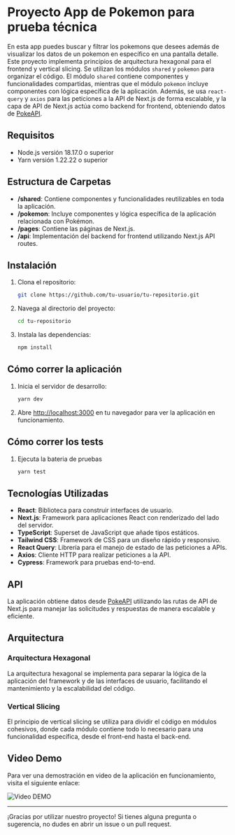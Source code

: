 # Proyecto App de Pokemon para prueba técnica

En esta app puedes buscar y filtrar los pokemons que desees además de visualizar los datos de un pokemon en específico en una pantalla detalle. Este proyecto implementa principios de arquitectura hexagonal para el frontend y vertical slicing. Se utilizan los módulos `shared` y `pokemon` para organizar el código. El módulo `shared` contiene componentes y funcionalidades compartidas, mientras que el módulo `pokemon` incluye componentes con lógica específica de la aplicación. Además, se usa `react-query` y `axios` para las peticiones a la API de Next.js de forma escalable, y la capa de API de Next.js actúa como backend for frontend, obteniendo datos de [PokeAPI](https://pokeapi.co/).

## Requisitos

- Node.js versión 18.17.0 o superior
- Yarn versión 1.22.22 o superior

## Estructura de Carpetas

- **/shared**: Contiene componentes y funcionalidades reutilizables en toda la aplicación.
- **/pokemon**: Incluye componentes y lógica específica de la aplicación relacionada con Pokémon.
- **/pages**: Contiene las páginas de Next.js.
- **/api**: Implementación del backend for frontend utilizando Next.js API routes.

## Instalación

1. Clona el repositorio:
   ```bash
   git clone https://github.com/tu-usuario/tu-repositorio.git
   ```
2. Navega al directorio del proyecto:
   ```bash
   cd tu-repositorio
   ```
3. Instala las dependencias:
   ```bash
   npm install
   ```

## Cómo correr la aplicación

1. Inicia el servidor de desarrollo:
   ```bash
   yarn dev
   ```
2. Abre [http://localhost:3000](http://localhost:3000) en tu navegador para ver la aplicación en funcionamiento.

## Cómo correr los tests

1. Ejecuta la bateria de pruebas
   ```bash
   yarn test
   ```

## Tecnologías Utilizadas

- **React**: Biblioteca para construir interfaces de usuario.
- **Next.js**: Framework para aplicaciones React con renderizado del lado del servidor.
- **TypeScript**: Superset de JavaScript que añade tipos estáticos.
- **Tailwind CSS**: Framework de CSS para un diseño rápido y responsivo.
- **React Query**: Librería para el manejo de estado de las peticiones a APIs.
- **Axios**: Cliente HTTP para realizar peticiones a la API.
- **Cypress**: Framework para pruebas end-to-end.

## API

La aplicación obtiene datos desde [PokeAPI](https://pokeapi.co/) utilizando las rutas de API de Next.js para manejar las solicitudes y respuestas de manera escalable y eficiente.

## Arquitectura

### Arquitectura Hexagonal

La arquitectura hexagonal se implementa para separar la lógica de la aplicación del framework y de las interfaces de usuario, facilitando el mantenimiento y la escalabilidad del código.

### Vertical Slicing

El principio de vertical slicing se utiliza para dividir el código en módulos cohesivos, donde cada módulo contiene todo lo necesario para una funcionalidad específica, desde el front-end hasta el back-end.

## Video Demo

Para ver una demostración en video de la aplicación en funcionamiento, visita el siguiente enlace:

![Video DEMO](https://vimeo.com/980334346?share=copy)

---

¡Gracias por utilizar nuestro proyecto! Si tienes alguna pregunta o sugerencia, no dudes en abrir un issue o un pull request.
